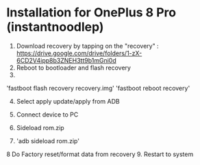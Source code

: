 # Installation for OnePlus 8 Pro (instantnoodlep)

1. Download recovery by tapping on the "recovery" : https://drive.google.com/drive/folders/1-zX-6CD2V4ipp8b3ZNEH3tt9b1mGni0d
2. Reboot to bootloader and flash recovery
3. 
'fastboot flash recovery recovery.img'
'fastboot reboot recovery'

4. Select apply update/apply from ADB
5. Connect device to PC
6. Sideload rom.zip

7. 'adb sideload rom.zip'

8 Do Factory reset/format data from recovery
9. Restart to system
